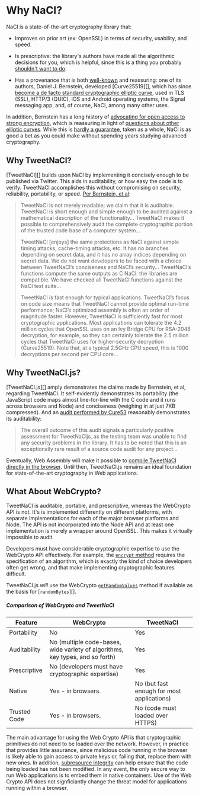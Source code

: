 # Why NaCl?

NaCl is a state-of-the-art cryptography library that:

- Improves on prior art (ex: OpenSSL) in terms of security, usability, and speed.

- Is prescriptive: the library's authors have made all the algorithmic decisions for you, which is helpful, since this is a thing you probably [shouldn't want to do](https://tonyarcieri.com/all-the-crypto-code-youve-ever-written-is-probably-broken).

- Has a provenance that is both [well-known](https://nsf.gov/awardsearch/showAward?AWD_ID=1018836) and reassuring: one of its authors, Daniel J. Bernstein, developed [Curve25519][], which has since [become a de facto standard cryptographic elliptic curve](https://ianix.com/pub/curve25519-deployment.html), used in TLS (SSL), HTTP/3 (QUIC), iOS and Android operating systems, the Signal messaging app, and, of course, NaCl, among many other uses.

In addition, Bernstein has a long history of [advocating for open access to strong encryption](https://en.wikipedia.org/wiki/Bernstein_v._United_States), which is reassuring in light of [questions about other elliptic curves](https://www.schneier.com/blog/archives/2013/09/the_nsa_is_brea.html#c1675929). While this is [hardly a guarantee](https://twitter.com/bascule/status/874626482806575104), taken as a whole, NaCl is as good a bet as you could make without spending years studying advanced cryptography.

## Why TweetNaCl?

[TweetNaCl][] builds upon NaCl by implementing it concisely enough to be published via Twitter. This aids in auditability, or how easy the code is to verify. TweetNaCl accomplishes this without compromising on security, reliability, portability, or speed. [Per Bernstein, et al](https://tweetnacl.cr.yp.to/tweetnacl-20140917.pdf):

> TweetNaCl is not merely readable; we claim that it is auditable. TweetNaCl is short enough and simple enough to be audited against a mathematical description of the functionality… TweetNaCl makes it possible to comprehensively audit the complete cryptographic portion of the trusted code base of a computer system…
>
> TweetNaCl [enjoys] the same protections as NaCl against simple timing attacks, cache-timing attacks, etc. It has no branches depending on secret data, and it has no array indices depending on secret data. We do not want developers to be faced with a choice between TweetNaCl’s conciseness and NaCl’s security… TweetNaCl’s functions compute the same outputs as C NaCl: the libraries are compatible. We have checked all TweetNaCl functions against the NaCl test suite…
>
> TweetNaCl is fast enough for typical applications. TweetNaCl’s focus on code size means that TweetNaCl cannot provide optimal run-time performance; NaCl’s optimized assembly is often an order of magnitude faster. However, TweetNaCl is sufficiently fast for most cryptographic applications. Most applications can tolerate the 4.2 million cycles that OpenSSL uses on an Ivy Bridge CPU for RSA-2048 decryption, for example, so they can certainly tolerate the 2.5 million cycles that TweetNaCl uses for higher-security decryption (Curve25519). Note that, at a typical 2.5GHz CPU speed, this is 1000 decryptions per second per CPU core…

## Why TweetNaCl.js?

[TweetNaCl.js][] amply demonstrates the claims made by Bernstein, et al, regarding TweetNaCl. It self-evidently demonstrates its portability (the JavaScript code maps almost line-for-line with the C code and it runs across browsers and Node) and conciseness (weighing in at just 7KB compressed). And an [audit performed by Cure53](https://tweetnacl.js.org/audits/cure53.pdf) reasonably demonstrates its auditability:

> The overall outcome of this audit signals a particularly positive assessment for TweetNaCljs, as the testing team was unable to find any security problems in the library. It has to be noted that this is an exceptionally rare result of a source code audit for any project…

Eventually, Web Assembly will make it possible to [compile TweetNaCl directly in the browser](https://github.com/dchest/tweetnacl-js/issues/141). Until then, TweetNaCl.js remains an ideal foundation for state-of-the-art cryptography in Web applications.

## What About WebCrypto?

TweetNaCl is auditable, portable, and prescriptive, whereas the WebCrypto API is not. It's is implemented differently on different platforms, with separate implementations for each of the major browser platforms and Node. The API is not incorporated into the Node API and at least one implementation is merely a wrapper around OpenSSL. This makes it virtually impossible to audit.

Developers must have considerable cryptographic expertise to use the WebCrypto API effectively. For example, the [`encrypt` method](https://developer.mozilla.org/en-US/docs/Web/API/SubtleCrypto/encrypt) requires the specification of an algorithm, which is exactly the kind of choice developers often get wrong, and that make implementing cryptographic features difficult.

TweetNaCl.js _will_ use the WebCrypto [`getRandomValues`](https://developer.mozilla.org/en-US/docs/Web/API/Crypto/getRandomValues) method if available as the basis for [`randomBytes`][].

##### Comparison of WebCrypto and TweetNaCl

| Feature      | WebCrypto                                                    | TweetNaCl                                  |
| ------------ | ------------------------------------------------------------ | ------------------------------------------ |
| Portability  | No                                                           | Yes                                        |
| Auditability | No (multiple code-bases, wide variety of algorithms, key types, and so forth) | Yes                                        |
| Prescriptive | No (developers must have cryptographic expertise)            | Yes                                        |
| Native       | Yes - in browsers.                                           | No (but fast enough for most applications) |
| Trusted Code | Yes - in browsers.                                           | No (code must loaded over HTTPS)           |

The main advantage for using the Web Crypto API is that cryptographic primitives do not need to be loaded over the network. However, in practice that provides little assurance, since malicious code running in the browser is likely able to gain access to private keys or, failing that, replace them with new ones. In addition, [subresource integrity](https://developer.mozilla.org/en-US/docs/Web/Security/Subresource_Integrity) can help ensure that the code being loaded has not been modified. In any event, the only secure way to run Web applications is to embed them in native containers. Use of the Web Crypto API does not signficiantly change the threat model for applications running within a browser.
